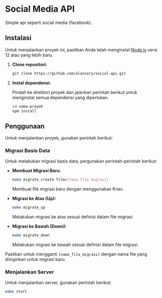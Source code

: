 # Social Media API

Simple api seperti social media (facebook).

## Instalasi

Untuk menjalankan proyek ini, pastikan Anda telah menginstal [Node.js](https://nodejs.org/) versi 12 atau yang lebih baru.

1. **Clone repositori:**

    ```bash
    git clone https://github.com/alansory/social-api.git
    ```

2. **Instal dependensi:**

    Pindah ke direktori proyek dan jalankan perintah berikut untuk menginstal semua dependensi yang diperlukan.

    ```bash
    cd nama-proyek
    npm install
    ```

## Penggunaan

Untuk menjalankan proyek, gunakan perintah berikut:

### Migrasi Basis Data

Untuk melakukan migrasi basis data, pergunakan perintah-perintah berikut:

- **Membuat Migrasi Baru:**

    ```bash
    make migrate_create file=[nama_file_migrasi]
    ```

    Membuat file migrasi baru dengan menggunakan Knex.

- **Migrasi ke Atas (Up):**

    ```bash
    make migrate_up
    ```

    Melakukan migrasi ke atas sesuai definisi dalam file migrasi.

- **Migrasi ke Bawah (Down):**

    ```bash
    make migrate_down
    ```

    Melakukan migrasi ke bawah sesuai definisi dalam file migrasi.

Pastikan untuk mengganti `[nama_file_migrasi]` dengan nama file yang diinginkan untuk migrasi baru.

### Menjalankan Server

Untuk menjalankan server, gunakan perintah berikut:

```bash
make start
```
